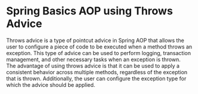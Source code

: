 # Spring Basics AOP using Throws Advice
Throws advice is a type of pointcut advice in Spring AOP that allows the user to configure a piece of code to be executed when a method throws an exception. 
This type of advice can be used to perform logging, transaction management, and other necessary tasks when an exception is thrown.<br>
The advantage of using throws advice is that it can be used to apply a consistent behavior across multiple methods, regardless of the exception that is thrown. 
Additionally, the user can configure the exception type for which the advice should be applied.
